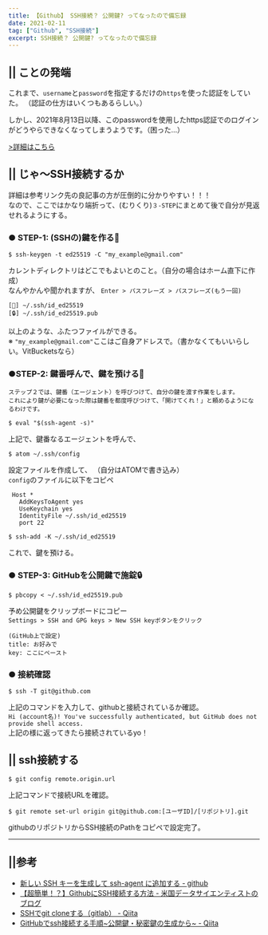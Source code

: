 ```yaml
---
title: 【Github】 SSH接続？ 公開鍵? ってなったので備忘録
date: 2021-02-11
tag: ["Github", "SSH接続"]
excerpt: SSH接続？ 公開鍵? ってなったので備忘録
---
```


## || ことの発端
これまで、`username`と`password`を指定するだけの`https`を使った認証をしていた。 （認証の仕方はいくつもあるらしい。）

しかし、2021年8月13日以降、このpasswordを使用したhttps認証でのログインがどうやらできなくなってしまうようです。（困った...）

[>詳細はこちら](https://github.blog/2020-12-15-token-authentication-requirements-for-git-operations/)


## || じゃ〜SSH接続するか

   詳細は参考リンク先の良記事の方が圧倒的に分かりやすい！！！<br>
   なので、ここではかなり端折って、(むりくり)`３-STEP`にまとめて後で自分が見返せれるようにする。


### ● STEP-1: (SSHの)鍵を作る🔐
```linux
$ ssh-keygen -t ed25519 -C "my_example@gmail.com"
```
カレントディレクトリはどこでもよいとのこと。（自分の場合はホーム直下に作成）<br>
なんやかんや聞かれますが、  `Enter > パスフレーズ > パスフレーズ(もう一回)`


```LINUX
[🔑] ~/.ssh/id_ed25519
[🔒] ~/.ssh/id_ed25519.pub
```
以上のような、ふたつファイルができる。<br>
※ ```"my_example@gmail.com"```ここはご自身アドレスで。（書かなくてもいいらしい。VitBucketsなら）


### ●STEP-2: 鍵番呼んで、鍵を預ける🔑
```
ステップ２では、鍵番（エージェント）を呼びつけて、自分の鍵を渡す作業をします。
これにより鍵が必要になった際は鍵番を都度呼びつけて、「開けてくれ！」と頼めるようになるわけです。
```

```LINUX
$ eval "$(ssh-agent -s)"
```
上記で、鍵番なるエージェントを呼んで、

```LINUX
$ atom ~/.ssh/config
```
設定ファイルを作成して、 （自分はATOMで書き込み） <br>
`config`のファイルに以下をコピペ

```config
 Host *
   AddKeysToAgent yes
   UseKeychain yes
   IdentityFile ~/.ssh/id_ed25519
   port 22
```

```LINUX
$ ssh-add -K ~/.ssh/id_ed25519
```
これで、鍵を預ける。


### ● STEP-3: GitHubを公開鍵で施錠🔒
```
$ pbcopy < ~/.ssh/id_ed25519.pub
```
予め公開鍵をクリップボードにコピー <br>
`Settings > SSH and GPG keys > New SSH keyボタンをクリック`

```
(GitHub上で設定)
title: お好みで
key: ここにペースト
```


### ● 接続確認

```LINUX
$ ssh -T git@github.com
```
上記のコマンドを入力して、githubと接続されているか確認。<br>
`Hi (account名)! You've successfully authenticated, but GitHub does not provide shell access.`<br>
上記の様に返ってきたら接続されているyo！


## || ssh接続する
```LINUX
$ git config remote.origin.url
```
上記コマンドで接続URLを確認。

```
$ git remote set-url origin git@github.com:[ユーザID]/[リポジトリ].git
```
githubのリポジトリからSSH接続のPathをコピペで設定完了。


---
## ||参考

+ [新しい SSH キーを生成して ssh-agent に追加する - github](https://docs.github.com/ja/github/authenticating-to-github/generating-a-new-ssh-key-and-adding-it-to-the-ssh-agent)
+ [【超簡単！？】GithubにSSH接続する方法 - 米国データサイエンティストのブログ](https://datawokagaku.com/github_ssh/)
+ [SSHでgit cloneする（gitlab） - Qiita](https://qiita.com/altblanc/items/2ddcfa68ece7a68aff3d)
+ [GitHubでssh接続する手順~公開鍵・秘密鍵の生成から~ - Qiita](https://qiita.com/shizuma/items/2b2f873a0034839e47ce)
